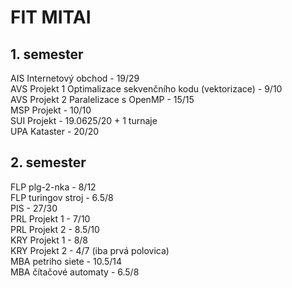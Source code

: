 # FIT MITAI

## 1. semester

AIS Internetový obchod - 19/29<br>
AVS Projekt 1 Optimalizace sekvenčního kodu (vektorizace) - 9/10<br>
AVS Projekt 2 Paralelizace s OpenMP - 15/15<br>
MSP Projekt - 10/10<br>
SUI Projekt - 19.0625/20 + 1 turnaje<br>
UPA Kataster - 20/20<br>

## 2. semester

FLP plg-2-nka - 8/12<br>
FLP turingov stroj - 6.5/8<br>
PIS - 27/30<br>
PRL Projekt 1 - 7/10<br>
PRL Projekt 2 - 8.5/10<br>
KRY Projekt 1 - 8/8<br>
KRY Projekt 2 - 4/7 (iba prvá polovica)<br>
MBA petriho siete - 10.5/14<br>
MBA čítačové automaty - 6.5/8<br>
